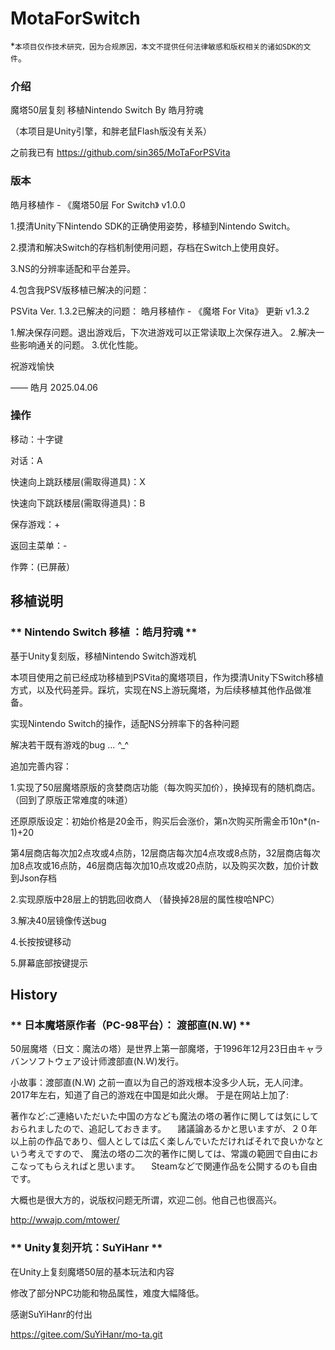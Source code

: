 # MotaForSwitch

*`本项目仅作技术研究，因为合规原因，本文不提供任何法律敏感和版权相关的诸如SDK的文件`。

### 介绍

魔塔50层复刻 移植Nintendo Switch By 皓月狩魂

（本项目是Unity引擎，和胖老鼠Flash版没有关系）

之前我已有
https://github.com/sin365/MoTaForPSVita

### 版本

皓月移植作 - 《魔塔50层 For Switch》 v1.0.0

1.摸清Unity下Nintendo SDK的正确使用姿势，移植到Nintendo Switch。

2.摸清和解决Switch的存档机制使用问题，存档在Switch上使用良好。

3.NS的分辨率适配和平台差异。

4.包含我PSV版移植已解决的问题：

PSVita Ver. 1.3.2已解决的问题： 皓月移植作 - 《魔塔 For Vita》 更新 v1.3.2

1.解决保存问题。退出游戏后，下次进游戏可以正常读取上次保存进入。
2.解决一些影响通关的问题。
3.优化性能。

祝游戏愉快

—— 皓月 2025.04.06

### 操作

移动：十字键

对话：A

快速向上跳跃楼层(需取得道具)：X

快速向下跳跃楼层(需取得道具)：B

保存游戏：+

返回主菜单：-

作弊：(已屏蔽）

## 移植说明

### ** Nintendo Switch 移植 ：皓月狩魂 **

基于Unity复刻版，移植Nintendo Switch游戏机

本项目使用之前已经成功移植到PSVita的魔塔项目，作为摸清Unity下Switch移植方式，以及代码差异。踩坑，实现在NS上游玩魔塔，为后续移植其他作品做准备。

实现Nintendo Switch的操作，适配NS分辨率下的各种问题

解决若干既有游戏的bug … ^_^

追加完善内容：

1.实现了50层魔塔原版的贪婪商店功能（每次购买加价），换掉现有的随机商店。（回到了原版正常难度的味道）

还原原版设定：初始价格是20金币，购买后会涨价，第n次购买所需金币10n*(n-1)+20

第4层商店每次加2点攻或4点防，12层商店每次加4点攻或8点防，32层商店每次加8点攻或16点防，46层商店每次加10点攻或20点防，以及购买次数，加价计数到Json存档

2.实现原版中28层上的钥匙回收商人 （替换掉28层的属性梭哈NPC）

3.解决40层镜像传送bug

4.长按按键移动

5.屏幕底部按键提示

## History

### ** 日本魔塔原作者（PC-98平台）： 渡部直(N.W) **

50层魔塔（日文：魔法の塔）是世界上第一部魔塔，于1996年12月23日由キャラバンソフトウェア设计师渡部直(N.W)发行。

小故事：渡部直(N.W) 之前一直以为自己的游戏根本没多少人玩，无人问津。2017年左右，知道了自己的游戏在中国是如此火爆。
于是在网站上加了:

著作など:ご連絡いただいた中国の方なども魔法の塔の著作に関しては気にしておられましたので、追記しておきます。 　諸議論あるかと思いますが、２０年以上前の作品であり、個人としては広く楽しんでいただければそれで良いかなという考えですので、 魔法の塔の二次的著作に関しては、常識の範囲で自由におこなってもらえればと思います。 　Steamなどで関連作品を公開するのも自由です。

大概也是很大方的，说版权问题无所谓，欢迎二创。他自己也很高兴。

http://wwajp.com/mtower/ 

### ** Unity复刻开坑：SuYiHanr **

在Unity上复刻魔塔50层的基本玩法和内容

修改了部分NPC功能和物品属性，难度大幅降低。

感谢SuYiHanr的付出

https://gitee.com/SuYiHanr/mo-ta.git

